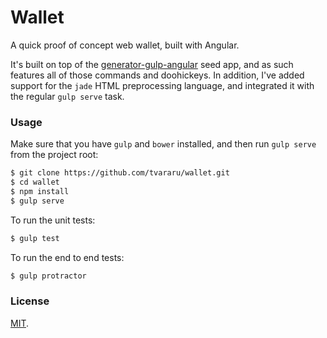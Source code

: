 Wallet
===

A quick proof of concept web wallet, built with Angular.

It's built on top of the [generator-gulp-angular](https://github.com/Swiip/generator-gulp-angular) seed app, and as such features all of those commands and doohickeys. In addition, I've added support for the `jade` HTML preprocessing language, and integrated it with the regular `gulp serve` task.

### Usage

Make sure that you have `gulp` and `bower` installed, and then run `gulp serve` from the project root:

```bash
$ git clone https://github.com/tvararu/wallet.git
$ cd wallet
$ npm install
$ gulp serve
```

To run the unit tests:

```bash
$ gulp test
```

To run the end to end tests:

```bash
$ gulp protractor
```

### License

[MIT](license.txt).
